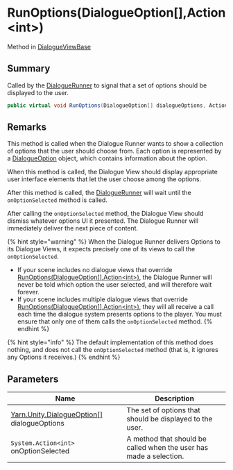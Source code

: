 # RunOptions(DialogueOption\[],Action\<int>)

Method in [DialogueViewBase](./)

## Summary

Called by the [DialogueRunner](../yarn.unity.dialoguerunner/) to signal that a set of options should be displayed to the user.

```csharp
public virtual void RunOptions(DialogueOption[] dialogueOptions, Action<int> onOptionSelected)
```

## Remarks

This method is called when the Dialogue Runner wants to show a collection of options that the user should choose from. Each option is represented by a [DialogueOption](../yarn.unity.dialogueoption/) object, which contains information about the option.

When this method is called, the Dialogue View should display appropriate user interface elements that let the user choose among the options.

After this method is called, the [DialogueRunner](../yarn.unity.dialoguerunner/) will wait until the `onOptionSelected` method is called.

After calling the `onOptionSelected` method, the Dialogue View should dismiss whatever options UI it presented. The Dialogue Runner will immediately deliver the next piece of content.

{% hint style="warning" %}
When the Dialogue Runner delivers Options to its Dialogue Views, it expects precisely one of its views to call the `onOptionSelected`.

* If your scene includes no dialogue views that override [RunOptions(DialogueOption\[\],Action\<int>)](yarn.unity.dialogueviewbase.runoptions.md), the Dialogue Runner will never be told which option the user selected, and will therefore wait forever.
* If your scene includes multiple dialogue views that override [RunOptions(DialogueOption\[\],Action\<int>)](yarn.unity.dialogueviewbase.runoptions.md), they will all receive a call each time the dialogue system presents options to the player. You must ensure that only one of them calls the `onOptionSelected` method.
{% endhint %}

{% hint style="info" %}
The default implementation of this method does nothing, and does not call the `onOptionSelected` method (that is, it ignores any Options it receives.)
{% endhint %}

## Parameters

| Name                                                                           | Description                                                        |
| ------------------------------------------------------------------------------ | ------------------------------------------------------------------ |
| [Yarn.Unity.DialogueOption\[\]](../yarn.unity.dialogueoption/) dialogueOptions | The set of options that should be displayed to the user.           |
| `System.Action<int>` onOptionSelected                                          | A method that should be called when the user has made a selection. |
